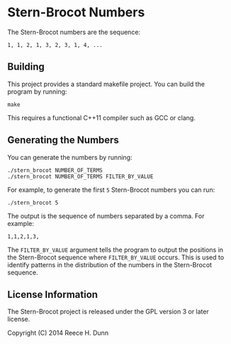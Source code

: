 # Stern-Brocot Numbers

The Stern-Brocot numbers are the sequence:

	1, 1, 2, 1, 3, 2, 3, 1, 4, ...

## Building

This project provides a standard makefile project. You can build the program by
running:

	make

This requires a functional C++11 compiler such as GCC or clang.

## Generating the Numbers

You can generate the numbers by running:

	./stern_brocot NUMBER_OF_TERMS
	./stern_brocot NUMBER_OF_TERMS FILTER_BY_VALUE

For example, to generate the first `5` Stern-Brocot numbers you can run:

	./stern_brocot 5

The output is the sequence of numbers separated by a comma. For example:

	1,1,2,1,3,

The `FILTER_BY_VALUE` argument tells the program to output the positions in the
Stern-Brocot sequence where `FILTER_BY_VALUE` occurs. This is used to identify
patterns in the distribution of the numbers in the Stern-Brocot sequence.

## License Information

The Stern-Brocot project is released under the GPL version 3 or later license.

Copyright (C) 2014 Reece H. Dunn
